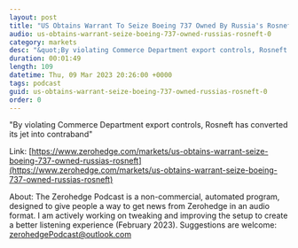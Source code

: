 ```yaml
---
layout: post
title: "US Obtains Warrant To Seize Boeing 737 Owned By Russia's Rosneft"
audio: us-obtains-warrant-seize-boeing-737-owned-russias-rosneft-0
category: markets
desc: "&quot;By violating Commerce Department export controls, Rosneft has converted its jet into contraband&quot;"
duration: 00:01:49
length: 109
datetime: Thu, 09 Mar 2023 20:26:00 +0000
tags: podcast
guid: us-obtains-warrant-seize-boeing-737-owned-russias-rosneft-0
order: 0
---
```

&quot;By violating Commerce Department export controls, Rosneft has converted its jet into contraband&quot;

Link: [https://www.zerohedge.com/markets/us-obtains-warrant-seize-boeing-737-owned-russias-rosneft](https://www.zerohedge.com/markets/us-obtains-warrant-seize-boeing-737-owned-russias-rosneft)

About: The Zerohedge Podcast is a non-commercial, automated program, designed to give people a way to get news from Zerohedge in an audio format.  I am actively working on tweaking and improving the setup to create a better listening experience (February 2023).  Suggestions are welcome: [zerohedgePodcast@outlook.com](mailto:zerohedgePodcast@outlook.com)
